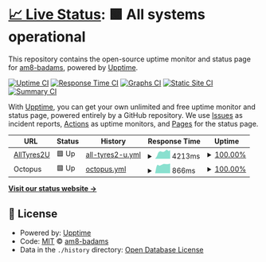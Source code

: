 # [📈 Live Status](https://am8-badams.github.io/upptime): <!--live status--> **🟩 All systems operational**

This repository contains the open-source uptime monitor and status page for [am8-badams](https://am8-badams.github.io/upptime), powered by [Upptime](https://github.com/upptime/upptime).

[![Uptime CI](https://github.com/am8-badams/upptime/workflows/Uptime%20CI/badge.svg)](https://github.com/am8-badams/upptime/actions?query=workflow%3A%22Uptime+CI%22)
[![Response Time CI](https://github.com/am8-badams/upptime/workflows/Response%20Time%20CI/badge.svg)](https://github.com/am8-badams/upptime/actions?query=workflow%3A%22Response+Time+CI%22)
[![Graphs CI](https://github.com/am8-badams/upptime/workflows/Graphs%20CI/badge.svg)](https://github.com/am8-badams/upptime/actions?query=workflow%3A%22Graphs+CI%22)
[![Static Site CI](https://github.com/am8-badams/upptime/workflows/Static%20Site%20CI/badge.svg)](https://github.com/am8-badams/upptime/actions?query=workflow%3A%22Static+Site+CI%22)
[![Summary CI](https://github.com/am8-badams/upptime/workflows/Summary%20CI/badge.svg)](https://github.com/am8-badams/upptime/actions?query=workflow%3A%22Summary+CI%22)

With [Upptime](https://upptime.js.org), you can get your own unlimited and free uptime monitor and status page, powered entirely by a GitHub repository. We use [Issues](https://github.com/am8-badams/upptime/issues) as incident reports, [Actions](https://github.com/am8-badams/upptime/actions) as uptime monitors, and [Pages](https://am8-badams.github.io/upptime) for the status page.

<!--start: status pages-->
<!-- This summary is generated by Upptime (https://github.com/upptime/upptime) -->
<!-- Do not edit this manually, your changes will be overwritten -->
<!-- prettier-ignore -->
| URL | Status | History | Response Time | Uptime |
| --- | ------ | ------- | ------------- | ------ |
| <img alt="" src="https://icons.duckduckgo.com/ip3/alltyres2u.com.au.ico" height="13"> [AllTyres2U](https://alltyres2u.com.au) | 🟩 Up | [all-tyres2-u.yml](https://github.com/am8-badams/upptime/commits/HEAD/history/all-tyres2-u.yml) | <details><summary><img alt="Response time graph" src="./graphs/all-tyres2-u/response-time-week.png" height="20"> 4213ms</summary><br><a href="https://am8-badams.github.io/upptime/history/all-tyres2-u"><img alt="Response time 3918" src="https://img.shields.io/endpoint?url=https%3A%2F%2Fraw.githubusercontent.com%2Fam8-badams%2Fupptime%2FHEAD%2Fapi%2Fall-tyres2-u%2Fresponse-time.json"></a><br><a href="https://am8-badams.github.io/upptime/history/all-tyres2-u"><img alt="24-hour response time 8486" src="https://img.shields.io/endpoint?url=https%3A%2F%2Fraw.githubusercontent.com%2Fam8-badams%2Fupptime%2FHEAD%2Fapi%2Fall-tyres2-u%2Fresponse-time-day.json"></a><br><a href="https://am8-badams.github.io/upptime/history/all-tyres2-u"><img alt="7-day response time 4213" src="https://img.shields.io/endpoint?url=https%3A%2F%2Fraw.githubusercontent.com%2Fam8-badams%2Fupptime%2FHEAD%2Fapi%2Fall-tyres2-u%2Fresponse-time-week.json"></a><br><a href="https://am8-badams.github.io/upptime/history/all-tyres2-u"><img alt="30-day response time 3417" src="https://img.shields.io/endpoint?url=https%3A%2F%2Fraw.githubusercontent.com%2Fam8-badams%2Fupptime%2FHEAD%2Fapi%2Fall-tyres2-u%2Fresponse-time-month.json"></a><br><a href="https://am8-badams.github.io/upptime/history/all-tyres2-u"><img alt="1-year response time 3918" src="https://img.shields.io/endpoint?url=https%3A%2F%2Fraw.githubusercontent.com%2Fam8-badams%2Fupptime%2FHEAD%2Fapi%2Fall-tyres2-u%2Fresponse-time-year.json"></a></details> | <details><summary><a href="https://am8-badams.github.io/upptime/history/all-tyres2-u">100.00%</a></summary><a href="https://am8-badams.github.io/upptime/history/all-tyres2-u"><img alt="All-time uptime 99.97%" src="https://img.shields.io/endpoint?url=https%3A%2F%2Fraw.githubusercontent.com%2Fam8-badams%2Fupptime%2FHEAD%2Fapi%2Fall-tyres2-u%2Fuptime.json"></a><br><a href="https://am8-badams.github.io/upptime/history/all-tyres2-u"><img alt="24-hour uptime 100.00%" src="https://img.shields.io/endpoint?url=https%3A%2F%2Fraw.githubusercontent.com%2Fam8-badams%2Fupptime%2FHEAD%2Fapi%2Fall-tyres2-u%2Fuptime-day.json"></a><br><a href="https://am8-badams.github.io/upptime/history/all-tyres2-u"><img alt="7-day uptime 100.00%" src="https://img.shields.io/endpoint?url=https%3A%2F%2Fraw.githubusercontent.com%2Fam8-badams%2Fupptime%2FHEAD%2Fapi%2Fall-tyres2-u%2Fuptime-week.json"></a><br><a href="https://am8-badams.github.io/upptime/history/all-tyres2-u"><img alt="30-day uptime 100.00%" src="https://img.shields.io/endpoint?url=https%3A%2F%2Fraw.githubusercontent.com%2Fam8-badams%2Fupptime%2FHEAD%2Fapi%2Fall-tyres2-u%2Fuptime-month.json"></a><br><a href="https://am8-badams.github.io/upptime/history/all-tyres2-u"><img alt="1-year uptime 99.97%" src="https://img.shields.io/endpoint?url=https%3A%2F%2Fraw.githubusercontent.com%2Fam8-badams%2Fupptime%2FHEAD%2Fapi%2Fall-tyres2-u%2Fuptime-year.json"></a></details>
| <img alt="" src="https://icons.duckduckgo.com/ip3/null.ico" height="13"> Octopus | 🟩 Up | [octopus.yml](https://github.com/am8-badams/upptime/commits/HEAD/history/octopus.yml) | <details><summary><img alt="Response time graph" src="./graphs/octopus/response-time-week.png" height="20"> 866ms</summary><br><a href="https://am8-badams.github.io/upptime/history/octopus"><img alt="Response time 832" src="https://img.shields.io/endpoint?url=https%3A%2F%2Fraw.githubusercontent.com%2Fam8-badams%2Fupptime%2FHEAD%2Fapi%2Foctopus%2Fresponse-time.json"></a><br><a href="https://am8-badams.github.io/upptime/history/octopus"><img alt="24-hour response time 794" src="https://img.shields.io/endpoint?url=https%3A%2F%2Fraw.githubusercontent.com%2Fam8-badams%2Fupptime%2FHEAD%2Fapi%2Foctopus%2Fresponse-time-day.json"></a><br><a href="https://am8-badams.github.io/upptime/history/octopus"><img alt="7-day response time 866" src="https://img.shields.io/endpoint?url=https%3A%2F%2Fraw.githubusercontent.com%2Fam8-badams%2Fupptime%2FHEAD%2Fapi%2Foctopus%2Fresponse-time-week.json"></a><br><a href="https://am8-badams.github.io/upptime/history/octopus"><img alt="30-day response time 902" src="https://img.shields.io/endpoint?url=https%3A%2F%2Fraw.githubusercontent.com%2Fam8-badams%2Fupptime%2FHEAD%2Fapi%2Foctopus%2Fresponse-time-month.json"></a><br><a href="https://am8-badams.github.io/upptime/history/octopus"><img alt="1-year response time 832" src="https://img.shields.io/endpoint?url=https%3A%2F%2Fraw.githubusercontent.com%2Fam8-badams%2Fupptime%2FHEAD%2Fapi%2Foctopus%2Fresponse-time-year.json"></a></details> | <details><summary><a href="https://am8-badams.github.io/upptime/history/octopus">100.00%</a></summary><a href="https://am8-badams.github.io/upptime/history/octopus"><img alt="All-time uptime 77.81%" src="https://img.shields.io/endpoint?url=https%3A%2F%2Fraw.githubusercontent.com%2Fam8-badams%2Fupptime%2FHEAD%2Fapi%2Foctopus%2Fuptime.json"></a><br><a href="https://am8-badams.github.io/upptime/history/octopus"><img alt="24-hour uptime 100.00%" src="https://img.shields.io/endpoint?url=https%3A%2F%2Fraw.githubusercontent.com%2Fam8-badams%2Fupptime%2FHEAD%2Fapi%2Foctopus%2Fuptime-day.json"></a><br><a href="https://am8-badams.github.io/upptime/history/octopus"><img alt="7-day uptime 100.00%" src="https://img.shields.io/endpoint?url=https%3A%2F%2Fraw.githubusercontent.com%2Fam8-badams%2Fupptime%2FHEAD%2Fapi%2Foctopus%2Fuptime-week.json"></a><br><a href="https://am8-badams.github.io/upptime/history/octopus"><img alt="30-day uptime 100.00%" src="https://img.shields.io/endpoint?url=https%3A%2F%2Fraw.githubusercontent.com%2Fam8-badams%2Fupptime%2FHEAD%2Fapi%2Foctopus%2Fuptime-month.json"></a><br><a href="https://am8-badams.github.io/upptime/history/octopus"><img alt="1-year uptime 77.81%" src="https://img.shields.io/endpoint?url=https%3A%2F%2Fraw.githubusercontent.com%2Fam8-badams%2Fupptime%2FHEAD%2Fapi%2Foctopus%2Fuptime-year.json"></a></details>

<!--end: status pages-->

[**Visit our status website →**](https://am8-badams.github.io/upptime)

## 📄 License

- Powered by: [Upptime](https://github.com/upptime/upptime)
- Code: [MIT](./LICENSE) © [am8-badams](https://am8-badams.github.io/upptime)
- Data in the `./history` directory: [Open Database License](https://opendatacommons.org/licenses/odbl/1-0/)
